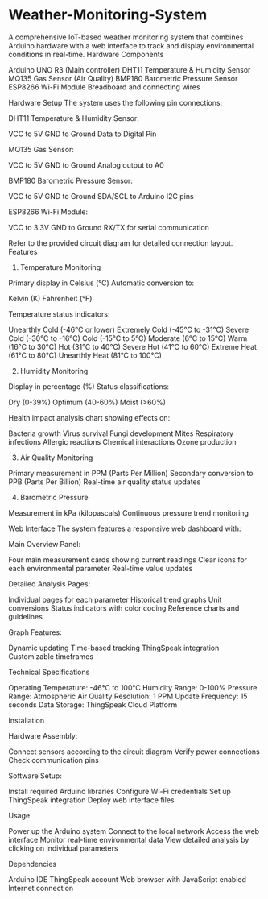 # Weather-Monitoring-System


A comprehensive IoT-based weather monitoring system that combines Arduino hardware with a web interface to track and display environmental conditions in real-time.
Hardware Components

Arduino UNO R3 (Main controller)
DHT11 Temperature & Humidity Sensor
MQ135 Gas Sensor (Air Quality)
BMP180 Barometric Pressure Sensor
ESP8266 Wi-Fi Module
Breadboard and connecting wires

Hardware Setup
The system uses the following pin connections:

DHT11 Temperature & Humidity Sensor:

VCC to 5V
GND to Ground
Data to Digital Pin


MQ135 Gas Sensor:

VCC to 5V
GND to Ground
Analog output to A0


BMP180 Barometric Pressure Sensor:

VCC to 5V
GND to Ground
SDA/SCL to Arduino I2C pins


ESP8266 Wi-Fi Module:

VCC to 3.3V
GND to Ground
RX/TX for serial communication



Refer to the provided circuit diagram for detailed connection layout.
Features
1. Temperature Monitoring

Primary display in Celsius (°C)
Automatic conversion to:

Kelvin (K)
Fahrenheit (°F)


Temperature status indicators:

Unearthly Cold (-46°C or lower)
Extremely Cold (-45°C to -31°C)
Severe Cold (-30°C to -16°C)
Cold (-15°C to 5°C)
Moderate (6°C to 15°C)
Warm (16°C to 30°C)
Hot (31°C to 40°C)
Severe Hot (41°C to 60°C)
Extreme Heat (61°C to 80°C)
Unearthly Heat (81°C to 100°C)



2. Humidity Monitoring

Display in percentage (%)
Status classifications:

Dry (0-39%)
Optimum (40-60%)
Moist (>60%)


Health impact analysis chart showing effects on:

Bacteria growth
Virus survival
Fungi development
Mites
Respiratory infections
Allergic reactions
Chemical interactions
Ozone production



3. Air Quality Monitoring

Primary measurement in PPM (Parts Per Million)
Secondary conversion to PPB (Parts Per Billion)
Real-time air quality status updates

4. Barometric Pressure

Measurement in kPa (kilopascals)
Continuous pressure trend monitoring

Web Interface
The system features a responsive web dashboard with:

Main Overview Panel:

Four main measurement cards showing current readings
Clear icons for each environmental parameter
Real-time value updates


Detailed Analysis Pages:

Individual pages for each parameter
Historical trend graphs
Unit conversions
Status indicators with color coding
Reference charts and guidelines


Graph Features:

Dynamic updating
Time-based tracking
ThingSpeak integration
Customizable timeframes



Technical Specifications

Operating Temperature: -46°C to 100°C
Humidity Range: 0-100%
Pressure Range: Atmospheric
Air Quality Resolution: 1 PPM
Update Frequency: 15 seconds
Data Storage: ThingSpeak Cloud Platform

Installation

Hardware Assembly:

Connect sensors according to the circuit diagram
Verify power connections
Check communication pins


Software Setup:

Install required Arduino libraries
Configure Wi-Fi credentials
Set up ThingSpeak integration
Deploy web interface files



Usage

Power up the Arduino system
Connect to the local network
Access the web interface
Monitor real-time environmental data
View detailed analysis by clicking on individual parameters

Dependencies

Arduino IDE
ThingSpeak account
Web browser with JavaScript enabled
Internet connection
